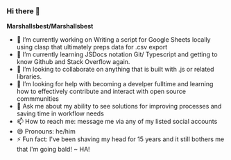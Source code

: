 ### Hi there 👋

**Marshallsbest/Marshallsbest** 

- 🔭 I’m currently working on Writing a script for Google Sheets locally using clasp that ultimately preps data for .csv export
- 🌱 I’m currently learning JSDocs notation Git/ Typescript and getting to know Github and Stack Overflow again. 
- 👯 I’m looking to collaborate on anything that is built with .js or related libraries. 
- 🤔 I’m looking for help with becoming a develper fulltime and learning how to effectively contribute and interact with open source commmunities
- 💬 Ask me about my ability to see solutions for improving processes and saving time in workflow needs
- 📫 How to reach me: message me via any of my listed social accounts
- 😄 Pronouns: he/him
- ⚡ Fun fact: I've been shaving my head for 15 years and it still bothers me that I'm going bald! ~ HA!

